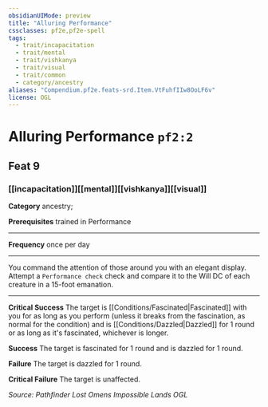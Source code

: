 ```yaml
---
obsidianUIMode: preview
title: "Alluring Performance"
cssclasses: pf2e,pf2e-spell
tags:
  - trait/incapacitation
  - trait/mental
  - trait/vishkanya
  - trait/visual
  - trait/common
  - category/ancestry
aliases: "Compendium.pf2e.feats-srd.Item.VtFuhfIIw8OoLF6v"
license: OGL
---
```

# Alluring Performance `pf2:2`
## Feat 9
### [[incapacitation]][[mental]][[vishkanya]][[visual]]

**Category** ancestry; 



**Prerequisites** trained in Performance
* * *
**Frequency** once per day

* * *

You command the attention of those around you with an elegant display. Attempt a `Performance check` check and compare it to the Will DC of each creature in a 15-foot emanation.

* * *

**Critical Success** The target is [[Conditions/Fascinated|Fascinated]] with you for as long as you perform (unless it breaks from the fascination, as normal for the condition) and is [[Conditions/Dazzled|Dazzled]] for 1 round or as long as it's fascinated, whichever is longer.

**Success** The target is fascinated for 1 round and is dazzled for 1 round.

**Failure** The target is dazzled for 1 round.

**Critical Failure** The target is unaffected.

*Source: Pathfinder Lost Omens Impossible Lands*
*OGL*